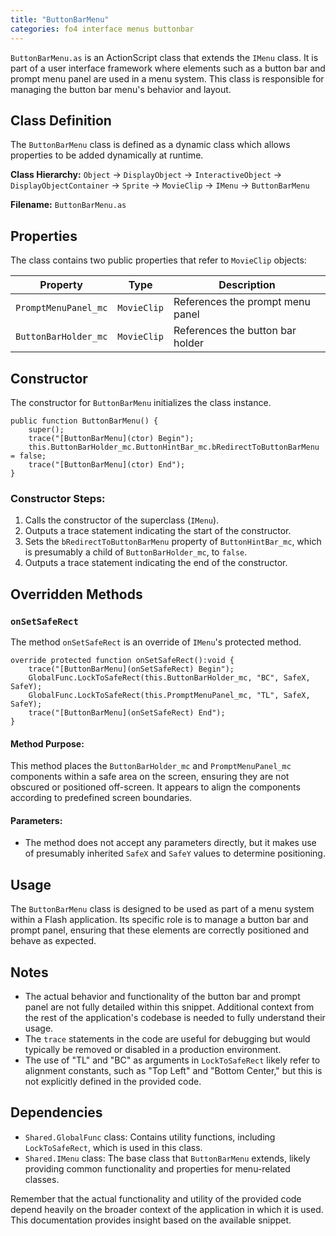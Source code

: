 ```yaml
---
title: "ButtonBarMenu"
categories: fo4 interface menus buttonbar
---
```


`ButtonBarMenu.as` is an ActionScript class that extends the `IMenu` class.
It is part of a user interface framework where elements such as a button bar and prompt menu panel are used in a menu system.
This class is responsible for managing the button bar menu's behavior and layout.

## Class Definition

The `ButtonBarMenu` class is defined as a dynamic class which allows properties to be added dynamically at runtime.

**Class Hierarchy:** `Object` -> `DisplayObject` -> `InteractiveObject` -> `DisplayObjectContainer` -> `Sprite` -> `MovieClip` -> `IMenu` -> `ButtonBarMenu`

**Filename:** `ButtonBarMenu.as`

## Properties

The class contains two public properties that refer to `MovieClip` objects:

| Property              | Type        | Description                      |
|-----------------------|-------------|----------------------------------|
| `PromptMenuPanel_mc`  | `MovieClip` | References the prompt menu panel |
| `ButtonBarHolder_mc`  | `MovieClip` | References the button bar holder |

## Constructor

The constructor for `ButtonBarMenu` initializes the class instance.

```as3
public function ButtonBarMenu() {
    super();
    trace("[ButtonBarMenu](ctor) Begin");
    this.ButtonBarHolder_mc.ButtonHintBar_mc.bRedirectToButtonBarMenu = false;
    trace("[ButtonBarMenu](ctor) End");
}
```

### Constructor Steps:
1. Calls the constructor of the superclass (`IMenu`).
2. Outputs a trace statement indicating the start of the constructor.
3. Sets the `bRedirectToButtonBarMenu` property of `ButtonHintBar_mc`, which is presumably a child of `ButtonBarHolder_mc`, to `false`.
4. Outputs a trace statement indicating the end of the constructor.

## Overridden Methods

### `onSetSafeRect`

The method `onSetSafeRect` is an override of `IMenu`'s protected method.

```as3
override protected function onSetSafeRect():void {
    trace("[ButtonBarMenu](onSetSafeRect) Begin");
    GlobalFunc.LockToSafeRect(this.ButtonBarHolder_mc, "BC", SafeX, SafeY);
    GlobalFunc.LockToSafeRect(this.PromptMenuPanel_mc, "TL", SafeX, SafeY);
    trace("[ButtonBarMenu](onSetSafeRect) End");
}
```

#### Method Purpose:
This method places the `ButtonBarHolder_mc` and `PromptMenuPanel_mc` components within a safe area on the screen, ensuring they are not obscured or positioned off-screen. It appears to align the components according to predefined screen boundaries.

#### Parameters:
- The method does not accept any parameters directly, but it makes use of presumably inherited `SafeX` and `SafeY` values to determine positioning.

## Usage

The `ButtonBarMenu` class is designed to be used as part of a menu system within a Flash application. Its specific role is to manage a button bar and prompt panel, ensuring that these elements are correctly positioned and behave as expected.

## Notes

- The actual behavior and functionality of the button bar and prompt panel are not fully detailed within this snippet. Additional context from the rest of the application's codebase is needed to fully understand their usage.
- The `trace` statements in the code are useful for debugging but would typically be removed or disabled in a production environment.
- The use of "TL" and "BC" as arguments in `LockToSafeRect` likely refer to alignment constants, such as "Top Left" and "Bottom Center," but this is not explicitly defined in the provided code.

## Dependencies

- `Shared.GlobalFunc` class: Contains utility functions, including `LockToSafeRect`, which is used in this class.
- `Shared.IMenu` class: The base class that `ButtonBarMenu` extends, likely providing common functionality and properties for menu-related classes.

Remember that the actual functionality and utility of the provided code depend heavily on the broader context of the application in which it is used. This documentation provides insight based on the available snippet.
